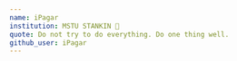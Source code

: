 ```yaml
---
name: iPagar
institution: MSTU STANKIN 🚩
quote: Do not try to do everything. Do one thing well.
github_user: iPagar
---
```

